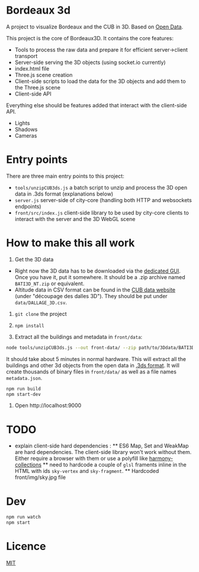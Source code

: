 # Bordeaux 3d

A project to visualize Bordeaux and the CUB in 3D. Based on [Open Data](http://data.lacub.fr/data.php?themes=1&layer=344).

This project is the core of Bordeaux3D.
It contains the core features:
* Tools to process the raw data and prepare it for efficient server->client transport
* Server-side serving the 3D objects (using socket.io currently)
* index.html file
* Three.js scene creation
* Client-side scripts to load the data for the 3D objects and add them to the Three.js scene
* Client-side API


Everything else should be features added that interact with the client-side API.
* Lights
* Shadows
* Cameras


# Entry points

There are three main entry points to this project:
* `tools/unzipCUB3ds.js` a batch script to unzip and process the 3D open data in .3ds format (explanations below)
* `server.js` server-side of city-core (handling both HTTP and websockets endpoints)
* `front/src/index.js` client-side library to be used by city-core clients to interact with the server and the 3D WebGL scene



# How to make this all work

1. Get the 3D data

* Right now the 3D data has to be downloaded via the [dedicated GUI](http://data.lacub.fr/graphic_downloader.php?layer=344&format=76). Once you have it, put it somewhere. It should be a .zip archive named `BATI3D_NT.zip` or equivalent.
* Altitude data in CSV format can be found in the [CUB data website](http://data.lacub.fr/data.php?themes=1&layer=344) (under "découpage des dalles 3D"). They should be put under `data/DALLAGE_3D.csv`.

1. `git clone` the project
1. `npm install`

1. Extract all the buildings and metadata in `front/data`:

```bash
node tools/unzipCUB3ds.js --out front-data/ --zip path/to/3Ddata/BATI3D_NT.zip
```

It should take about 5 minutes in normal hardware. This will extract all the buildings and other 3d objects from the open data in [.3ds format](http://en.wikipedia.org/wiki/.3ds). It will create thousands of binary files in `front/data/` as well as a file names `metadata.json`.

```bash
npm run build
npm start-dev
```

1. Open http://localhost:9000

# TODO 

* explain client-side hard dependencies :
** ES6 Map, Set and WeakMap are hard dependencies. The client-side library won't work without them.
Either require a browser with them or use a polyfill like [harmony-collections](https://github.com/Benvie/harmony-collections)
** need to hardcode a couple of `glsl` framents inline in the HTML with ids `sky-vertex` and `sky-fragment`.
** Hardcoded front/img/sky.jpg file



# Dev

```bash
npm run watch
npm start
```

# Licence

[MIT](LICENCE)

